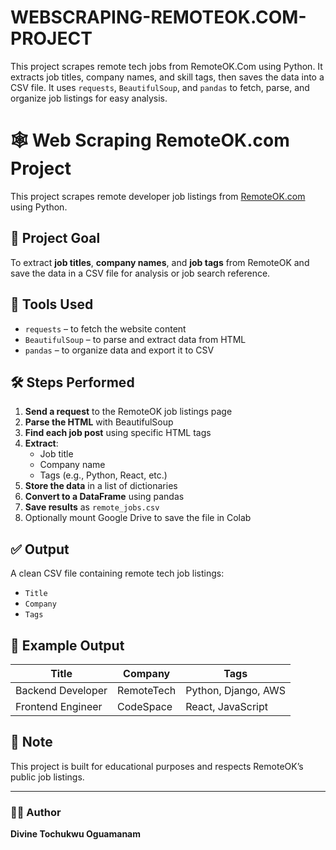 # WEBSCRAPING-REMOTEOK.COM-PROJECT
This project scrapes remote tech jobs from RemoteOK.Com using Python. It extracts job titles, company names, and skill tags, then saves the data into a CSV file. It uses `requests`, `BeautifulSoup`, and `pandas` to fetch, parse, and organize job listings for easy analysis.


# 🕸️ Web Scraping RemoteOK.com Project

This project scrapes remote developer job listings from [RemoteOK.com](https://remoteok.com) using Python.

## 🎯 Project Goal

To extract **job titles**, **company names**, and **job tags** from RemoteOK and save the data in a CSV file for analysis or job search reference.

## 🧰 Tools Used

- `requests` – to fetch the website content  
- `BeautifulSoup` – to parse and extract data from HTML  
- `pandas` – to organize data and export it to CSV  

## 🛠️ Steps Performed

1. **Send a request** to the RemoteOK job listings page  
2. **Parse the HTML** with BeautifulSoup  
3. **Find each job post** using specific HTML tags  
4. **Extract**:
   - Job title
   - Company name
   - Tags (e.g., Python, React, etc.)
5. **Store the data** in a list of dictionaries  
6. **Convert to a DataFrame** using pandas  
7. **Save results** as `remote_jobs.csv`  
8. Optionally mount Google Drive to save the file in Colab

## ✅ Output

A clean CSV file containing remote tech job listings:
- `Title`
- `Company`
- `Tags`

## 📁 Example Output

| Title               | Company     | Tags                   |
|---------------------|-------------|------------------------|
| Backend Developer   | RemoteTech  | Python, Django, AWS    |
| Frontend Engineer   | CodeSpace   | React, JavaScript      |

## 📌 Note

This project is built for educational purposes and respects RemoteOK’s public job listings.

---

### 🙋‍♂️ Author

**Divine Tochukwu Oguamanam** 

